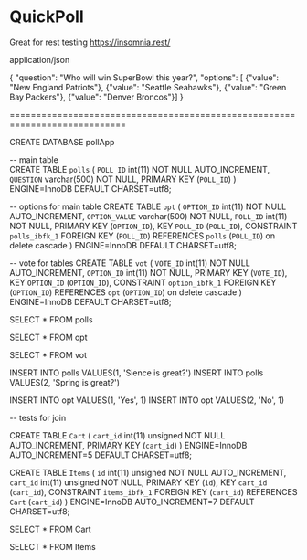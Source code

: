# QuickPoll


Great for rest testing 
https://insomnia.rest/


application/json

{
"question": "Who will win SuperBowl this year?",
"options": [
{"value": "New England Patriots"},
{"value": "Seattle Seahawks"},
{"value": "Green Bay Packers"},
{"value": "Denver Broncos"}]
}

============================================================================

CREATE DATABASE pollApp

-- main table  
CREATE TABLE `polls` (
  `POLL_ID` int(11) NOT NULL AUTO_INCREMENT,
  `QUESTION` varchar(500) NOT NULL,
  PRIMARY KEY (`POLL_ID`)
) ENGINE=InnoDB DEFAULT CHARSET=utf8;

-- options for main table
CREATE TABLE `opt` (
  `OPTION_ID` int(11) NOT NULL AUTO_INCREMENT,
  `OPTION_VALUE` varchar(500) NOT NULL,
  `POLL_ID` int(11) NOT NULL,
  PRIMARY KEY (`OPTION_ID`),
  KEY `POLL_ID` (`POLL_ID`),
  CONSTRAINT `polls_ibfk_1` FOREIGN KEY (`POLL_ID`) REFERENCES `polls` (`POLL_ID`) on delete cascade
) ENGINE=InnoDB DEFAULT CHARSET=utf8;

-- vote for tables
CREATE TABLE `vot` (
  `VOTE_ID` int(11) NOT NULL AUTO_INCREMENT,
  `OPTION_ID` int(11) NOT NULL,
  PRIMARY KEY (`VOTE_ID`),
  KEY `OPTION_ID` (`OPTION_ID`),
  CONSTRAINT `option_ibfk_1` FOREIGN KEY (`OPTION_ID`) REFERENCES `opt` (`OPTION_ID`) on delete cascade
) ENGINE=InnoDB DEFAULT CHARSET=utf8;


SELECT * FROM polls

SELECT * FROM opt

SELECT * FROM vot


INSERT INTO polls VALUES(1, 'Sience is great?')
INSERT INTO polls VALUES(2, 'Spring is great?')

INSERT INTO opt VALUES(1, 'Yes', 1)
INSERT INTO opt VALUES(2, 'No', 1)



-- tests for join

CREATE TABLE `Cart` (
  `cart_id` int(11) unsigned NOT NULL AUTO_INCREMENT,
  PRIMARY KEY (`cart_id`)
) ENGINE=InnoDB AUTO_INCREMENT=5 DEFAULT CHARSET=utf8;
 
CREATE TABLE `Items` (
  `id` int(11) unsigned NOT NULL AUTO_INCREMENT,
  `cart_id` int(11) unsigned NOT NULL,
  PRIMARY KEY (`id`),
  KEY `cart_id` (`cart_id`),
  CONSTRAINT `items_ibfk_1` FOREIGN KEY (`cart_id`) REFERENCES `Cart` (`cart_id`)
) ENGINE=InnoDB AUTO_INCREMENT=7 DEFAULT CHARSET=utf8;


SELECT * FROM Cart

SELECT * FROM Items



